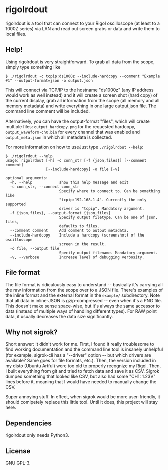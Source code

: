 # rigolrdout
rigolrdout is a tool that can connect to your Rigol oscilloscope (at least to a
1000Z series) via LAN and read out screen grabs or data and write them to local
files.

## Help!
Using rigolrdout is very straightforward. To grab all data from the scope,
simply type something like

```
$ ./rigolrdout -c tcpip:ds1000z --include-hardcopy --comment "Example #1" --output-format=json -o output.json
```

This will connect via TCP/IP to the hostname "ds1000z" (any IP address would
work as well instead) and it will create a screen shot (hard copy) of the
current display, grab all information from the scope (all memory and all memory
metadata) and write everything in one large output.json file. The command line
comment will be included.

Alternatively, you can have the output-format "files", which will create
multiple files: `output_hardcopy.png` for the requested hardcopy,
`output_waveform-chX.bin` for every channel that was enabled and
`output_meta.json` in which all metadata is collected.

For more information on how to useJust type `./rigolrdout --help`:

```
$ ./rigolrdout --help
usage: rigolrdout [-h] -c conn_str [-f {json,files}] [--comment comment]
                  [--include-hardcopy] -o file [-v]

optional arguments:
  -h, --help            show this help message and exit
  -c conn_str, --connect conn_str
                        Specify where to connect to. Can be something like
                        "tcpip:192.168.1.4". Currently the only supported
                        driver is "tcpip". Mandatory argument.
  -f {json,files}, --output-format {json,files}
                        Specify output filetype. Can be one of json, files,
                        defaults to files.
  --comment comment     Add comment to output metadata.
  --include-hardcopy    Include a hardcopy (screenshot) of the oscilloscope
                        screen in the result.
  -o file, --output file
                        Specify output filename. Mandatory argument.
  -v, --verbose         Increase level of debugging verbosity.
```

## File format
The file format is ridiculously easy to understand -- basically it's carrying
all the raw information from the scope over to a JSON file. There's examples of
the inline format and the external format in the `example/` subdirectory. Note
that all data in inline-JSON is gzip-compressed -- even when it's a PNG file.
This doesn't make sense space-wise, but it's always the same accessor to data
(instead of multiple ways of handling different types). For RAW point data, it
usually decreases the data size significantly.

## Why not sigrok?
Short answer: It didn't work for me. First, I found it really troublesome to
find working documentation and the command line tool is insanely unhelpful (for
example, sigrok-cli has a "--driver" option -- but which drivers are available?
Same goes for file formats, etc.).  Then, the version included in my disto
(Ubuntu Artful) were too old to properly recognize my Rigol. Then, I built
everything from git and tried to fetch data and save it as CSV. Sigrok dumped
something that looked like CSV, but also had some "CH1: 1.23V" lines before it,
meaning that I would have needed to manually change the CSV.

Super annoying stuff. In effect, when sigrok would be more user-friendly, it
should comlpetely replace this little tool. Until it does, this project will
stay here.

## Dependencies
rigolrdout only needs Python3.

## License
GNU GPL-3.
